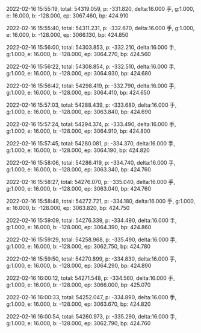 2022-02-16 15:55:19, total: 54319.059, p: -331.820, delta:16.000 手, g:1.000, e: 16.000, b: -128.000, ep: 3067.460, bp: 424.910

2022-02-16 15:55:40, total: 54311.231, p: -332.670, delta:16.000 手, g:1.000, e: 16.000, b: -128.000, ep: 3066.130, bp: 424.850

2022-02-16 15:56:00, total: 54303.853, p: -332.210, delta:16.000 手, g:1.000, e: 16.000, b: -128.000, ep: 3064.270, bp: 424.560

2022-02-16 15:56:22, total: 54308.854, p: -332.510, delta:16.000 手, g:1.000, e: 16.000, b: -128.000, ep: 3064.930, bp: 424.680

2022-02-16 15:56:42, total: 54298.419, p: -332.790, delta:16.000 手, g:1.000, e: 16.000, b: -128.000, ep: 3064.410, bp: 424.650

2022-02-16 15:57:03, total: 54288.439, p: -333.680, delta:16.000 手, g:1.000, e: 16.000, b: -128.000, ep: 3063.840, bp: 424.690

2022-02-16 15:57:24, total: 54294.374, p: -333.490, delta:16.000 手, g:1.000, e: 16.000, b: -128.000, ep: 3064.910, bp: 424.800

2022-02-16 15:57:45, total: 54280.081, p: -334.370, delta:16.000 手, g:1.000, e: 16.000, b: -128.000, ep: 3064.190, bp: 424.820

2022-02-16 15:58:06, total: 54286.419, p: -334.740, delta:16.000 手, g:1.000, e: 16.000, b: -128.000, ep: 3063.340, bp: 424.760

2022-02-16 15:58:27, total: 54276.070, p: -335.040, delta:16.000 手, g:1.000, e: 16.000, b: -128.000, ep: 3063.040, bp: 424.760

2022-02-16 15:58:48, total: 54272.721, p: -334.180, delta:16.000 手, g:1.000, e: 16.000, b: -128.000, ep: 3063.820, bp: 424.750

2022-02-16 15:59:09, total: 54276.339, p: -334.490, delta:16.000 手, g:1.000, e: 16.000, b: -128.000, ep: 3064.390, bp: 424.860

2022-02-16 15:59:29, total: 54258.968, p: -335.490, delta:16.000 手, g:1.000, e: 16.000, b: -128.000, ep: 3062.750, bp: 424.780

2022-02-16 15:59:50, total: 54270.899, p: -334.830, delta:16.000 手, g:1.000, e: 16.000, b: -128.000, ep: 3064.290, bp: 424.890

2022-02-16 16:00:12, total: 54271.548, p: -334.560, delta:16.000 手, g:1.000, e: 16.000, b: -128.000, ep: 3066.000, bp: 425.070

2022-02-16 16:00:33, total: 54252.047, p: -334.890, delta:16.000 手, g:1.000, e: 16.000, b: -128.000, ep: 3063.670, bp: 424.820

2022-02-16 16:00:54, total: 54260.973, p: -335.290, delta:16.000 手, g:1.000, e: 16.000, b: -128.000, ep: 3062.790, bp: 424.760